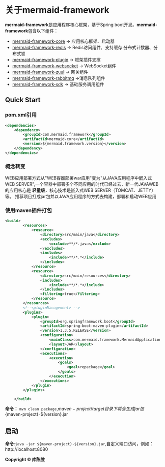 # 关于mermaid-framework
**mermaid-framework**是应用程序核心框架，基于Spring boot开发。**mermaid-framework**包含以下组件：

+ [mermaid-framework-core](modules/mermaid-core/README.md) -> 应用核心框架、启动器
+ [mermaid-framework-redis](modules/mermaid-redis/README.md) -> Redis访问组件，支持缓存
分布式计数器、分布式锁
+ [mermaid-framework-plugin](modules/mermaid-plugin/README.md) -> 框架插件支撑
+ [mermaid-framework-websocket](modules/mermaid-websocket/README.md) -> WebSocket组件
+ [mermaid-framework-zuul](modules/mermaid-zuul/README.md) -> 网关组件
+ [mermaid-framework-rabbitmq](modules/mermaid-rabbitmq/README.md) ->消息队列组件
+ [mermaid-framework-sdk](modules/mermaid-sdk/README.md) -> 基础服务调用组件

## Quick Start
### pom.xml引用
```xml
<dependencies>
    <dependency>
        <groupId>com.mermaid.framework</groupId>
        <artifactId>mermaid-core</artifactId>
        <version>${mermaid.framework.version}</version>
    </dependency>
</dependencies>
```
### 概念转变
WEB应用部署方式从"WEB容器部署war应用"变为"从JAVA应用程序中嵌入式WEB SERVER",一个容器中部署多个不同应用的时代已经过去，新一代JAVAWEB的应用核心是
**轻量级**，核心技术是嵌入式WEB SERVER（TOMCAT、JETTY）等。
推荐项目打成jar包并以JAVA应用程序的方式去构建，部署和启动WEB应用
### 使用maven插件打包
```xml
<build>
        <resources>
            <resource>
                <directory>src/main/java</directory>
                <excludes>
                    <exclude>**/*.java</exclude>
                </excludes>
                <includes>
                    <include>**/*.*</include>
                </includes>
            </resource>
            <resource>
                <directory>src/main/resources</directory>
                <includes>
                    <include>**/*.*</include>
                </includes>
                <filtering>true</filtering>
            </resource>
        </resources>
        <!--<pluginManagement> -->
        <plugins>
            <plugin>
                <groupId>org.springframework.boot</groupId>
                <artifactId>spring-boot-maven-plugin</artifactId>
                <version>1.3.5.RELEASE</version>
                <configuration>
                    <mainClass>com.mermaid.framework.MermaidApplicationEntry</mainClass>
                    <layout>JAR</layout>
                </configuration>
                <executions>
                    <execution>
                        <goals>
                            <goal>repackage</goal>
                        </goals>
                    </execution>
                </executions>
            </plugin>
        </plugins>

    </build>
```

**命令：** `mvn clean package`,${maven-project}/target目录下将会生成jar包${maven-project}-${version}.jar

## 启动
**命令**:`java -jar ${maven-project}-${version}.jar`,自定义端口访问，例如：http://localhost:8080

**Copyright © 库陈胜**